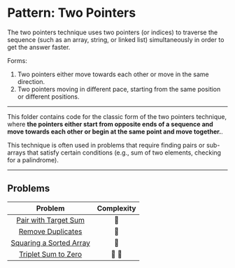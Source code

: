 # Pattern: Two Pointers

The two pointers technique uses two pointers (or indices) to traverse the sequence (such as an array, string, or linked list) simultaneously in order to get the answer faster.

Forms:

1. Two pointers either move towards each other or move in the same direction.
2. Two pointers moving in different pace, starting from the same position or different positions.

---

This folder contains code for the classic form of the two pointers technique, where **the pointers either start from opposite ends of a sequence and move towards each other or begin at the same point and move together.**.

This technique is often used in problems that require finding pairs or sub-arrays that satisfy certain conditions (e.g., sum of two elements, checking for a palindrome).

---

## Problems

| Problem                                                    | Complexity                              |
| :--------------------------------------------------------: | :-------------------------------------: |
| [Pair with Target Sum](./01-pair-with-target-sum.md)       | :star2:                                 |
| [Remove Duplicates](./02-remove-duplicates.md)             | :star2:                                 |
| [Squaring a Sorted Array](./03-squaring-a-sorted-array.md) | :star2:                                 |
| [Triplet Sum to Zero](./04-triplet-sum-to-zero.md)         | :star2: :star2:                         |
